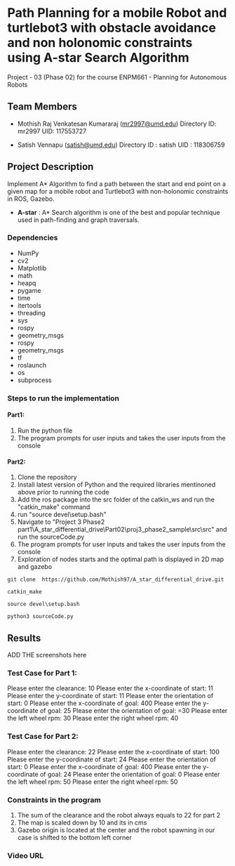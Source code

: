 # Path Planning for a mobile Robot and turtlebot3 with obstacle avoidance and non holonomic constraints using A-star Search Algorithm
Project - 03 (Phase 02) for the course ENPM661 - Planning for Autonomous Robots

## Team Members
- Mothish Raj Venkatesan Kumararaj (mr2997@umd.edu)   Directory ID: mr2997    UID: 117553727 


- Satish Vennapu (satish@umd.edu)    Directory ID : satish     UID : 118306759

## Project Description
Implement A* Algorithm to find a path between the start and end point on a given map for a mobile
robot and Turtlebot3 with non-holonomic constraints in ROS, Gazebo. 

* **A-star** : A* Search algorithm is one of the best and popular technique used in path-finding and graph traversals.




### Dependencies

* NumPy
* cv2
* Matplotlib
* math
* heapq
* pygame
* time
* itertools
* threading
* sys
* rospy
* geometry_msgs
* rospy
* geometry_msgs
* tf
* roslaunch
* os
* subprocess




### Steps to run the implementation


#### Part1:
1. Run the python file
2. The program prompts for user inputs and takes the user inputs from the console

#### Part2:
1. Clone the repository
2. Install latest version of Python and the required libraries mentinoned above prior to running the code
3. Add the ros package into the src folder of the catkin_ws and run the "catkin_make" command 
4. run "source devel\setup.bash"
5. Navigate to "Project 3 Phase2 part1\A_star_differential_drive\Part02\proj3_phase2_sample\src\src" and run the sourceCode.py
5. The program prompts for user inputs and takes the user inputs from the console
6. Exploration of nodes starts and the optimal path is displayed in 2D map and gazebo



 ```
 git clone  https://github.com/Mothish97/A_star_differential_drive.git

 catkin_make
 
 source devel\setup.bash

 python3 sourceCode.py
 ```
## Results


ADD THE screenshots here

### Test Case for Part 1: 
Please enter the clearance: 10
Please enter the x-coordinate of start: 11
Please enter the y-coordinate of start: 11
Please enter the orientation of start: 0
Please enter the x-coordinate of goal: 400
Please enter the y-coordinate of goal: 25
Please enter the orientation of goal: =30
Please enter the left wheel rpm: 30
Please enter the right wheel rpm: 40

### Test Case  for Part 2: 
Please enter the clearance: 22
Please enter the x-coordinate of start: 100
Please enter the y-coordinate of start: 24
Please enter the orientation of start: 0
Please enter the x-coordinate of goal: 400
Please enter the y-coordinate of goal: 24
Please enter the orientation of goal: 0
Please enter the left wheel rpm: 50
Please enter the right wheel rpm: 50



### Constraints in the program
1. The sum of the clearance and the robot always equals to 22  for part 2
2. The map is scaled down by 10 and its in cms
3. Gazebo origin is located at the center and the robot spawning in our case is shifted to the bottom left corner



### Video URL

